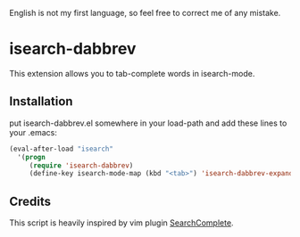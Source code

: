 English is not my first language, so feel free to correct me of any mistake.

isearch-dabbrev
============

This extension allows you to tab-complete words in isearch-mode.


Installation
------------

put isearch-dabbrev.el somewhere in your load-path and add these
lines to your .emacs:
```lisp
(eval-after-load "isearch"
  '(progn
     (require 'isearch-dabbrev)
     (define-key isearch-mode-map (kbd "<tab>") 'isearch-dabbrev-expand)))
```

Credits
-------

This script is heavily inspired by vim plugin [SearchComplete](http://www.vim.org/scripts/script.php?script_id=474).
